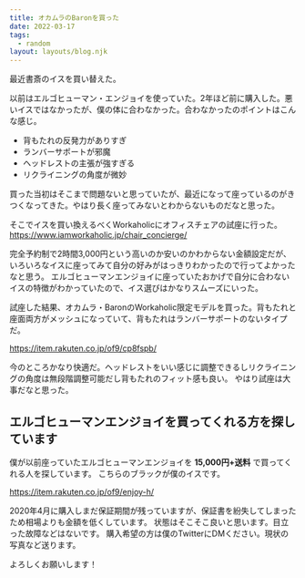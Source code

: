```yaml
---
title: オカムラのBaronを買った
date: 2022-03-17
tags:
  - random
layout: layouts/blog.njk
---
```


最近書斎のイスを買い替えた。

以前はエルゴヒューマン・エンジョイを使っていた。2年ほど前に購入した。悪いイスではなかったが、僕の体に合わなかった。合わなかったのポイントはこんな感じ。

- 背もたれの反発力がありすぎ
- ランバーサポートが邪魔
- ヘッドレストの主張が強すぎる
- リクライニングの角度が微妙

買った当初はそこまで問題ないと思っていたが、最近になって座っているのがきつくなってきた。やはり長く座ってみないとわからないものだなと思った。

そこでイスを買い換えるべくWorkaholicにオフィスチェアの試座に行った。
https://www.iamworkaholic.jp/chair_concierge/

完全予約制で2時間3,000円という高いのか安いのかわからない金額設定だが、いろいろなイスに座ってみて自分の好みがはっきりわかったので行ってよかったなと思う。
エルゴヒューマンエンジョイに座っていたおかげで自分に合わないイスの特徴がわかっていたので、イス選びはかなりスムーズにいった。

試座した結果、オカムラ・BaronのWorkaholic限定モデルを買った。背もたれと座面両方がメッシュになっていて、背もたれはランバーサポートのないタイプだ。

https://item.rakuten.co.jp/of9/cp8fspb/

今のところかなり快適だ。ヘッドレストをいい感じに調整できるしリクライニングの角度は無段階調整可能だし背もたれのフィット感も良い。
やはり試座は大事だなと思った。

## エルゴヒューマンエンジョイを買ってくれる方を探しています

僕が以前座っていたエルゴヒューマンエンジョイを **15,000円+送料** で買ってくれる人を探しています。
こちらのブラックが僕のイスです。

https://item.rakuten.co.jp/of9/enjoy-h/

2020年4月に購入しまだ保証期間が残っていますが、保証書を紛失してしまったため相場よりも金額を低くしています。
状態はそこそこ良いと思います。目立った故障などはないです。
購入希望の方は僕のTwitterにDMください。現状の写真など送ります。

よろしくお願いします！
